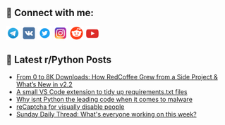 ## 🔎 Connect with me:
[<img src="https://github.com/bullbesh/bullbesh/blob/main/images/Telegram.png" width="32" height="32" />](https://t.me/bullbesh)
[<img src="https://github.com/bullbesh/bullbesh/blob/main/images/VK.png" width="32" height="32" />](https://vk.com/bullbesh)
[<img src="https://github.com/bullbesh/bullbesh/blob/main/images/Twitter.png" width="32" height="32" />](https://twitter.com/bullbesh1)
[<img src="https://github.com/bullbesh/bullbesh/blob/main/images/Instagram.png" width="32" height="32" />](https://www.instagram.com/bullbesh)
[<img src="https://github.com/bullbesh/bullbesh/blob/main/images/Reddit.png" width="32" height="32" />](https://www.reddit.com/user/bullbesh)
[<img src="https://github.com/bullbesh/bullbesh/blob/main/images/YouTube.png" width="32" height="32" />](https://www.youtube.com/channel/UCtfjRs6uzgq5mfm8S06WTcg)

## 📕 Latest r/Python Posts
<!-- BLOG-POST-LIST:START -->
- [From 0 to 8K Downloads: How RedCoffee Grew from a Side Project &amp; What’s New in v2.2](https://www.reddit.com/r/Python/comments/1j1pc2i/from_0_to_8k_downloads_how_redcoffee_grew_from_a/)
- [A small VS Code extension to tidy up requirements.txt files](https://www.reddit.com/r/Python/comments/1j1o47r/a_small_vs_code_extension_to_tidy_up/)
- [Why isnt Python the leading code when it comes to malware](https://www.reddit.com/r/Python/comments/1j1o23r/why_isnt_python_the_leading_code_when_it_comes_to/)
- [reCaptcha for visually disable people](https://www.reddit.com/r/Python/comments/1j1nad3/recaptcha_for_visually_disable_people/)
- [Sunday Daily Thread: What&#39;s everyone working on this week?](https://www.reddit.com/r/Python/comments/1j1dkk8/sunday_daily_thread_whats_everyone_working_on/)
<!-- BLOG-POST-LIST:END -->
